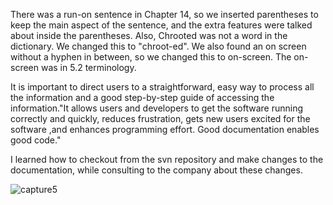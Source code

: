 There was a run-on sentence in Chapter 14, so we inserted parentheses to keep the main aspect
of the sentence, and the extra features were talked about inside the parentheses. Also, Chrooted was 
not a word in the dictionary. We changed this to "chroot-ed". We also found an on screen without
a hyphen in between, so we changed this to on-screen. The on-screen was in 5.2 terminology.

It is important to direct users to a straightforward, easy way to process all the information
and a good step-by-step guide of accessing the information."It allows users and developers to get the 
software running correctly and quickly, reduces frustration, gets new users excited for the software
,and enhances programming effort. Good documentation enables good code."

I learned how to checkout from the svn repository and make changes to the documentation,
while consulting to the company about these changes.


![capture5](https://cloud.githubusercontent.com/assets/16493078/13185142/97b17476-d70d-11e5-9235-bddc82b4d8da.PNG)

